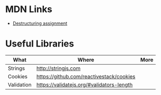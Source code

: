 # MDN Links

* [Destructuring assignment](https://developer.mozilla.org/en-US/docs/Web/JavaScript/Reference/Operators/Destructuring_assignment)

# Useful Libraries

| What | Where | More |
| ---- | ----- | ---- |
| Strings | http://stringjs.com | |
| Cookies | https://github.com/reactivestack/cookies | |
| Validation | https://validatejs.org/#validators-length | |
